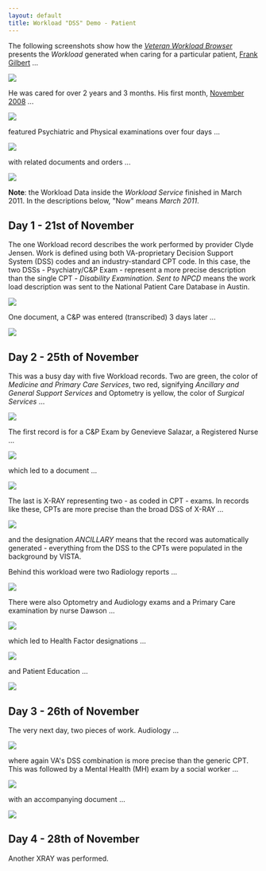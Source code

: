```yaml
---
layout: default
title: Workload "DSS" Demo - Patient
---
```


The following screenshots show how the [_Veteran Workload Browser_](https://workload.vistadataproject.info) presents the _Workload_ generated when caring for a particular patient, [Frank Gilbert](https://workload.vistadataproject.info/patientDetails/7199390) ...

![](imagesPat/AA_FrankDetails.png)

He was cared for over 2 years and 3 months. His first month, [November 2008](https://workload.vistadataproject.info/patientCalendar/workDetails/7199390/2008/10) ...

![](imagesPat/CalendarWorkDetails2Years3Months.png)

featured Psychiatric and Physical examinations over four days ...

![](imagesPat/Calendar_11-2008_WorkDetails.png)

with related documents and orders ...

![](imagesPat/Frank_Activity_11_2008.png)

__Note__: the Workload Data inside the _Workload Service_ finished in March 2011. In the descriptions below, "Now" means _March 2011_.

## Day 1 - 21st of November

The one Workload record describes the work performed by provider Clyde Jensen. Work is defined using both VA-proprietary Decision Support System (DSS) codes and an industry-standard CPT code. In this case, the two DSSs - Psychiatry/C&P Exam - represent a more precise description than the single CPT - _Disability Examination_. _Sent to NPCD_ means the work load description was sent to the National Patient Care Database in Austin.

![](imagesPat/Frank_WorkDetails_21Nov.png)

One document, a C&P was entered (transcribed) 3 days later ...

![](imagesPat/Frank_Document-11-24.png)

## Day 2 - 25th of November

This was a busy day with five Workload records. Two are green, the color of _Medicine and Primary Care Services_, two red, signifying _Ancillary and General Support Services_ and Optometry is yellow, the color of _Surgical Services_ ...

![](imagesPat/Frank_Workload_Details_25th.png)

The first record is for a C&P Exam by Genevieve Salazar, a Registered Nurse ...

![](imagesPat/WorkDetails_11-25-08_GENINTERNALSalazarInSalazar.png)

which led to a document ...

![](imagesPat/Document_11-25-08_CPMEDICALSalazar.png)

The last is X-RAY representing two - as coded in CPT - exams. In records like these, CPTs are more precise than the broad DSS of X-RAY ...

![](imagesPat/WorkDetails-11-25-XRAY.png)

and the designation _ANCILLARY_ means that the record was automatically generated - everything from the DSS to the CPTs were populated in the background by VISTA. 

Behind this workload were two Radiology reports ...

![](imagesPat/RadDocument-11-25-two.png)

There were also Optometry and Audiology exams and a Primary Care examination by nurse Dawson ...

![](imagesPat/WorkDetails-11_25_08-PrimacyCareNurseLocn.png)

which led to Health Factor designations ...

![](imagesPat/HealthFactors_11_25_08.png)

and Patient Education ...

![](imagesPat/PatientEducation-11_25_08.png)

## Day 3 - 26th of November

The very next day, two pieces of work. Audiology ...

![](imagesPat/WorkDetails_11-25-08-AudiologyRogersAtRogers.png)

where again VA's DSS combination is more precise than the generic CPT. This was followed by a Mental Health (MH) exam by a social worker ... 

![](imagesPat/WorkDetails-11-26-08-MHByAguilarAtAguilar.png)

with an accompanying document ...

![](imagesPat/Document_11-26-08_MHAuguilar.png)

## Day 4 - 28th of November

Another XRAY was performed.
